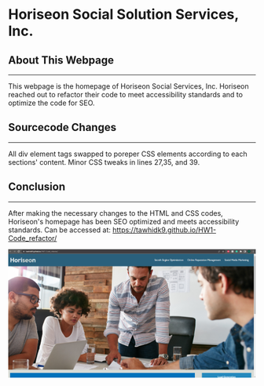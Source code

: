 # Horiseon Social Solution Services, Inc.

## About This Webpage
- - - -
This webpage is the homepage of Horiseon Social Services, Inc. Horiseon reached out to refactor their code to meet accessibility standards and to optimize the code for SEO.
## Sourcecode Changes
- - - -
All div element tags swapped to poreper CSS elements according to each sections' content. Minor CSS tweaks in lines 27,35, and 39.

## Conclusion
- - - -

After making the necessary changes to the HTML and CSS codes, Horiseon's homepage has been SEO optimized and meets accessibility standards.
Can be accessed at: https://tawhidk9.github.io/HW1-Code_refactor/

<img src="Screenshot 2023-05-13 110920.png">
